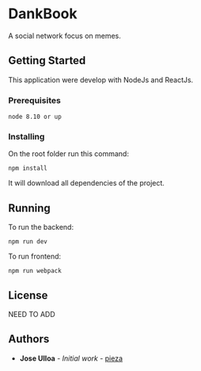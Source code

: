 # DankBook

A social network focus on memes.

## Getting Started
This application were develop with NodeJs and ReactJs. 

### Prerequisites

```
node 8.10 or up
```


### Installing
On the root folder run this command:
```
npm install
```
It will download all dependencies of the project.

## Running

To run the backend:
```
npm run dev
```

To run frontend:
```
npm run webpack
```

## License

NEED TO ADD

## Authors
* **Jose Ulloa** - *Initial work* - [pieza](https://github.com/pieza)